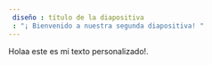 ```yaml
---
 diseño : título de la diapositiva
 : "¡ Bienvenido a nuestra segunda diapositiva! "
---
```

Holaa este es mi texto personalizado!.
